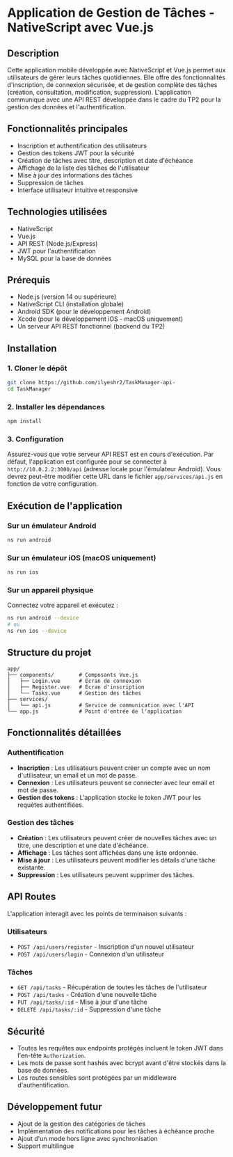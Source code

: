 # Application de Gestion de Tâches - NativeScript avec Vue.js

## Description
Cette application mobile développée avec NativeScript et Vue.js permet aux utilisateurs de gérer leurs tâches quotidiennes. Elle offre des fonctionnalités d'inscription, de connexion sécurisée, et de gestion complète des tâches (création, consultation, modification, suppression). L'application communique avec une API REST développée dans le cadre du TP2 pour la gestion des données et l'authentification.

## Fonctionnalités principales
- Inscription et authentification des utilisateurs
- Gestion des tokens JWT pour la sécurité
- Création de tâches avec titre, description et date d'échéance
- Affichage de la liste des tâches de l'utilisateur
- Mise à jour des informations des tâches
- Suppression de tâches
- Interface utilisateur intuitive et responsive

## Technologies utilisées
- NativeScript
- Vue.js
- API REST (Node.js/Express)
- JWT pour l'authentification
- MySQL pour la base de données

## Prérequis
- Node.js (version 14 ou supérieure)
- NativeScript CLI (installation globale)
- Android SDK (pour le développement Android)
- Xcode (pour le développement iOS - macOS uniquement)
- Un serveur API REST fonctionnel (backend du TP2)

## Installation

### 1. Cloner le dépôt
```bash
git clone https://github.com/ilyeshr2/TaskManager-api-
cd TaskManager
```

### 2. Installer les dépendances
```bash
npm install
```

### 3. Configuration
Assurez-vous que votre serveur API REST est en cours d'exécution. Par défaut, l'application est configurée pour se connecter à `http://10.0.2.2:3000/api` (adresse locale pour l'émulateur Android). Vous devrez peut-être modifier cette URL dans le fichier `app/services/api.js` en fonction de votre configuration.

## Exécution de l'application

### Sur un émulateur Android
```bash
ns run android
```

### Sur un émulateur iOS (macOS uniquement)
```bash
ns run ios
```

### Sur un appareil physique
Connectez votre appareil et exécutez :
```bash
ns run android --device
# ou
ns run ios --device
```

## Structure du projet

```
app/
├── components/        # Composants Vue.js
│   ├── Login.vue      # Écran de connexion
│   ├── Register.vue   # Écran d'inscription
│   └── Tasks.vue      # Gestion des tâches
├── services/
│   └── api.js         # Service de communication avec l'API
└── app.js             # Point d'entrée de l'application
```

## Fonctionnalités détaillées

### Authentification
- **Inscription** : Les utilisateurs peuvent créer un compte avec un nom d'utilisateur, un email et un mot de passe.
- **Connexion** : Les utilisateurs peuvent se connecter avec leur email et mot de passe.
- **Gestion des tokens** : L'application stocke le token JWT pour les requêtes authentifiées.

### Gestion des tâches
- **Création** : Les utilisateurs peuvent créer de nouvelles tâches avec un titre, une description et une date d'échéance.
- **Affichage** : Les tâches sont affichées dans une liste ordonnée.
- **Mise à jour** : Les utilisateurs peuvent modifier les détails d'une tâche existante.
- **Suppression** : Les utilisateurs peuvent supprimer des tâches.

## API Routes

L'application interagit avec les points de terminaison suivants :

### Utilisateurs
- `POST /api/users/register` - Inscription d'un nouvel utilisateur
- `POST /api/users/login` - Connexion d'un utilisateur

### Tâches
- `GET /api/tasks` - Récupération de toutes les tâches de l'utilisateur
- `POST /api/tasks` - Création d'une nouvelle tâche
- `PUT /api/tasks/:id` - Mise à jour d'une tâche
- `DELETE /api/tasks/:id` - Suppression d'une tâche

## Sécurité
- Toutes les requêtes aux endpoints protégés incluent le token JWT dans l'en-tête `Authorization`.
- Les mots de passe sont hashés avec bcrypt avant d'être stockés dans la base de données.
- Les routes sensibles sont protégées par un middleware d'authentification.

## Développement futur
- Ajout de la gestion des catégories de tâches
- Implémentation des notifications pour les tâches à échéance proche
- Ajout d'un mode hors ligne avec synchronisation
- Support multilingue
